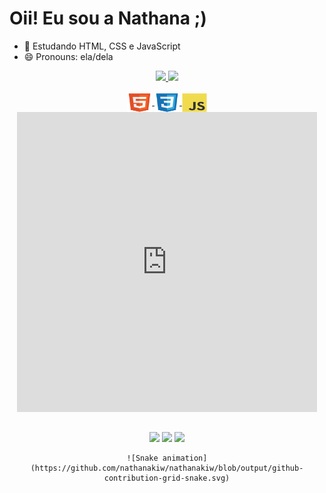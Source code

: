 <h1>Oii! Eu sou a Nathana ;)</h1>


- 🌱 Estudando HTML, CSS e JavaScript
- 😄 Pronouns: ela/dela
<div align="center">
  <a href="https://github.com/NathanaKiw">
  <img height="180em" src="https://github-readme-stats.vercel.app/api?username=nathanakiw&show_icons=true&theme=jolly&include_all_commits=true&count_private=true"/>
  <img height="180em" src="https://github-readme-stats.vercel.app/api/top-langs/?username=nathanakiw&layout=compact&langs_count=7&theme=jolly"/>
</div>
<div align="center" style="display: inline_block"><br>
  <img align="center" alt="Rafa-HTML" height="30" width="40" src="https://raw.githubusercontent.com/devicons/devicon/master/icons/html5/html5-original.svg">
  <img align="center" alt="Rafa-CSS" height="30" width="40" src="https://raw.githubusercontent.com/devicons/devicon/master/icons/css3/css3-original.svg">
  <img align="center" alt="Rafa-Python" height="30" width="40" src="https://raw.githubusercontent.com/devicons/devicon/master/icons/javascript/javascript-original.svg">
  <iframe src="https://giphy.com/embed/NChNy3Lzpldmf8U3rM" width="480" height="480" frameBorder="0" class="giphy-embed" allowFullScreen></iframe><p><a href="https://giphy.com/gifs/NChNy3Lzpldmf8U3rM"></a></p>
  
   ##
  
  <div>
    <a href="https://www.instagram.com/nathana_kiwia" target="_blank"><img src="https://img.shields.io/badge/-Instagram-%23E4405F?style=for-the-badge&logo=instagram&logoColor=white" target="_blank"></a>
<a href = "mailto:nathana.silva32@gmail.com"><img src="https://img.shields.io/badge/-Gmail-%23333?style=for-the-badge&logo=gmail&logoColor=white" target="_blank"></a>
  <a href="https://www.linkedin.com/in/nathana-kiwia-971018147" target="_blank"><img src="https://img.shields.io/badge/-LinkedIn-%230077B5?style=for-the-badge&logo=linkedin&logoColor=white" target="_blank"></a> 
    
    ![Snake animation](https://github.com/nathanakiw/nathanakiw/blob/output/github-contribution-grid-snake.svg)
    
   </div>
